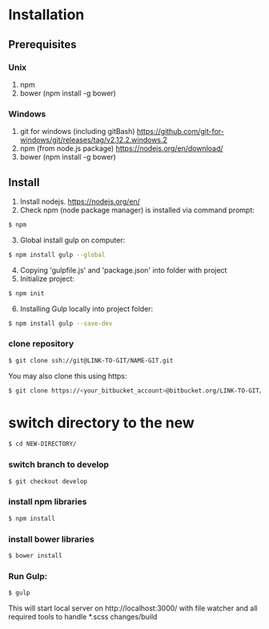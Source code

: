 Installation
============

Prerequisites
-------------

### Unix
1. npm
2. bower (npm install -g bower)

### Windows
1. git for windows (including gitBash) https://github.com/git-for-windows/git/releases/tag/v2.12.2.windows.2
2. npm (from node.js package) https://nodejs.org/en/download/
3. bower (npm install -g bower)

Install
-------
1. Install nodejs. https://nodejs.org/en/
2. Check npm (node package manager) is installed via command prompt:
```bash
$ npm
```
3. Global install gulp on computer:
```bash
$ npm install gulp --global
```
4. Copying 'gulpfile.js' and 'package.json' into folder with project
5. Initialize project:
```bash
$ npm init
```
6. Installing Gulp locally into project folder:
```bash
$ npm install gulp --save-dev
```
### clone repository

```bash
$ git clone ssh://git@LINK-TO-GIT/NAME-GIT.git
```

You may also clone this using https:

```bash
$ git clone https://<your_bitbucket_account>@bitbucket.org/LINK-TO-GIT/NAME-GIT.git
```

# switch directory to the new
```bash
$ cd NEW-DIRECTORY/
```

### switch branch to develop
```bash
$ git checkout develop
```

### install npm libraries

```bash
$ npm install
```

### install bower libraries

```bash
$ bower install
```

### Run Gulp:

```bash
$ gulp
```

This will start local server on http://localhost:3000/ with file watcher and all required tools to handle *.scss changes/build
